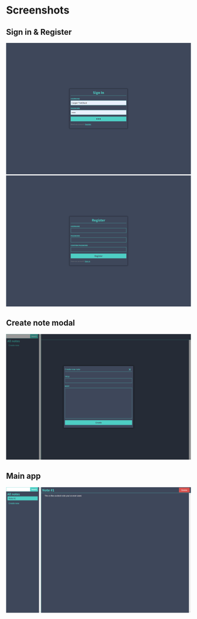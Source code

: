 # Screenshots

## Sign in & Register
![signin](./screens/signin.png)
![register](./screens/register.png)

## Create note modal
![Create note](./screens/create-note.png)

## Main app
![main](./screens/main-app.png)
